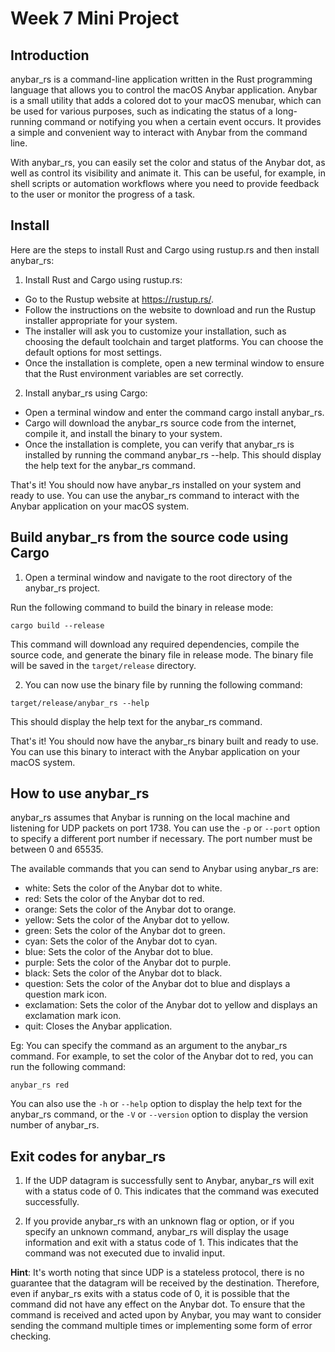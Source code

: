 # Week 7 Mini Project

## Introduction
anybar_rs is a command-line application written in the Rust programming language that allows you to control the macOS Anybar application. Anybar is a small utility that adds a colored dot to your macOS menubar, which can be used for various purposes, such as indicating the status of a long-running command or notifying you when a certain event occurs. It provides a simple and convenient way to interact with Anybar from the command line. 

With anybar_rs, you can easily set the color and status of the Anybar dot, as well as control its visibility and animate it. This can be useful, for example, in shell scripts or automation workflows where you need to provide feedback to the user or monitor the progress of a task.

## Install
Here are the steps to install Rust and Cargo using rustup.rs and then install anybar_rs:

1. Install Rust and Cargo using rustup.rs:
* Go to the Rustup website at https://rustup.rs/.
* Follow the instructions on the website to download and run the Rustup installer appropriate for your system.
* The installer will ask you to customize your installation, such as choosing the default toolchain and target platforms. You can choose the default options for most settings.
* Once the installation is complete, open a new terminal window to ensure that the Rust environment variables are set correctly.

2. Install anybar_rs using Cargo:
* Open a terminal window and enter the command cargo install anybar_rs.
* Cargo will download the anybar_rs source code from the internet, compile it, and install the binary to your system.
* Once the installation is complete, you can verify that anybar_rs is installed by running the command anybar_rs --help. This should display the help text for the anybar_rs command.

That's it! You should now have anybar_rs installed on your system and ready to use. You can use the anybar_rs command to interact with the Anybar application on your macOS system.

## Build anybar_rs from the source code using Cargo
1. Open a terminal window and navigate to the root directory of the anybar_rs project.

Run the following command to build the binary in release mode:
```
cargo build --release
```

This command will download any required dependencies, compile the source code, and generate the binary file in release mode. The binary file will be saved in the `target/release` directory.

2. You can now use the binary file by running the following command:
```
target/release/anybar_rs --help
```

This should display the help text for the anybar_rs command.

That's it! You should now have the anybar_rs binary built and ready to use. You can use this binary to interact with the Anybar application on your macOS system.

## How to use anybar_rs
anybar_rs assumes that Anybar is running on the local machine and listening for UDP packets on port 1738. 
You can use the `-p` or `--port` option to specify a different port number if necessary. The port number must be between 0 and 65535.

The available commands that you can send to Anybar using anybar_rs are:

* white: Sets the color of the Anybar dot to white.
* red: Sets the color of the Anybar dot to red.
* orange: Sets the color of the Anybar dot to orange.
* yellow: Sets the color of the Anybar dot to yellow.
* green: Sets the color of the Anybar dot to green.
* cyan: Sets the color of the Anybar dot to cyan.
* blue: Sets the color of the Anybar dot to blue.
* purple: Sets the color of the Anybar dot to purple.
* black: Sets the color of the Anybar dot to black.
* question: Sets the color of the Anybar dot to blue and displays a question mark icon.
* exclamation: Sets the color of the Anybar dot to yellow and displays an exclamation mark icon.
* quit: Closes the Anybar application.

Eg: You can specify the command as an argument to the anybar_rs command. For example, to set the color of the Anybar dot to red, you can run the following command:
```
anybar_rs red
```

You can also use the `-h` or `--help` option to display the help text for the anybar_rs command, or the `-V` or `--version` option to display the version number of anybar_rs.

## Exit codes for anybar_rs
1. If the UDP datagram is successfully sent to Anybar, anybar_rs will exit with a status code of 0. This indicates that the command was executed successfully.

2. If you provide anybar_rs with an unknown flag or option, or if you specify an unknown command, anybar_rs will display the usage information and exit with a status code of 1. This indicates that the command was not executed due to invalid input.

**Hint**: It's worth noting that since UDP is a stateless protocol, there is no guarantee that the datagram will be received by the destination. Therefore, even if anybar_rs exits with a status code of 0, it is possible that the command did not have any effect on the Anybar dot. To ensure that the command is received and acted upon by Anybar, you may want to consider sending the command multiple times or implementing some form of error checking.
